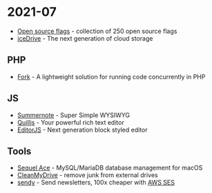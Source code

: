 # 2021-07

* [Open source flags](https://flagpack.xyz/) - collection of 250 open source flags
* [iceDrive](https://icedrive.net/) - The next generation of cloud storage

## PHP

* [Fork](https://github.com/spatie/fork) - A lightweight solution for running code concurrently in PHP

## JS

* [Summernote](https://summernote.org/) - Super Simple WYSIWYG
* [Quilljs](https://quilljs.com/) - Your powerful rich text editor
* [EditorJS](https://editorjs.io/) - Next generation block styled editor

## Tools

* [Sequel Ace](https://github.com/Sequel-Ace/Sequel-Ace) - MySQL/MariaDB database management for macOS
* [CleanMyDrive](https://macpaw.com/cleanmydrive) - remove junk from external drives
* [sendy](https://sendy.co/) - Send newsletters, 100x cheaper with [AWS SES](https://aws.amazon.com/ses/)
